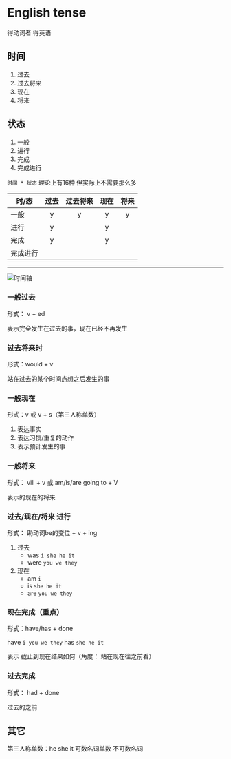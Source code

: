 # English tense

得动词者 得英语

## 时间

1. 过去
2. 过去将来
3. 现在
4. 将来

## 状态

1. 一般
2. 进行
3. 完成
4. 完成进行

`时间 * 状态` 理论上有16种 但实际上不需要那么多

| 时/态 | 过去 | 过去将来 | 现在 | 将来 |
| -------- | :-------: | :-------: | :-------: | :-------: |
| 一般 | y | y | y | y |
| 进行 | y |   | y |  |
| 完成 | y |   | y |  |
| 完成进行 |  |  |  |  |

---

![时间轴](https://img.wangdongdong9264.xyz/english_tense.png)

### 一般过去

形式： v + ed

表示完全发生在过去的事，现在已经不再发生

### 过去将来时

形式：would + v

站在过去的某个时间点想之后发生的事

### 一般现在

形式：v 或 v + s（第三人称单数）

1. 表达事实
2. 表达习惯/重复的动作
3. 表示预计发生的事

### 一般将来

形式： vill + v 或 am/is/are going to + V

表示的现在的将来

### 过去/现在/将来 进行

形式： 助动词be的变位 + v + ing

1. 过去
    * was `i she he it`
    * were `you we they`
2. 现在
    * am `i`
    * is  `she he it`
    * are `you we they`

### 现在完成（重点）

形式：have/has + done

have `i you we they`
has `she he it`

表示 截止到现在结果如何（角度： 站在现在往之前看）

### 过去完成

形式： had + done

过去的之前

## 其它

第三人称单数：he she it 可数名词单数 不可数名词
